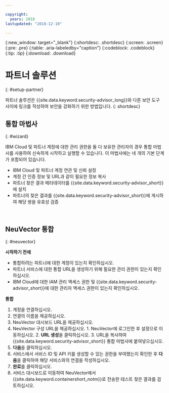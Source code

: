 ```yaml
---

copyright:
  years: 2018
lastupdated: "2018-12-10"

---
```


{:new_window: target="_blank"}
{:shortdesc: .shortdesc}
{:screen: .screen}
{:pre: .pre}
{:table: .aria-labeledby="caption"}
{:codeblock: .codeblock}
{:tip: .tip}
{:download: .download}

# 파트너 솔루션
{: #setup-partner}

파트너 솔루션은 {{site.data.keyword.security-advisor_long}}와 다른 보안 도구 사이에 링크를 작성하여 보안을 강화하기 위한 방법입니다.
{: shortdesc}

## 통합 마법사
{: #wizard}

IBM Cloud 및 파트너 계정에 대한 관리 권한을 둘 다 보유한 관리자의 경우 통합 마법사를 사용하여 신속하게 시작하고 실행할 수 있습니다. 이 마법사에는 네 개의 기본 단계가 포함되어 있습니다.

* IBM Cloud 및 파트너 계정 연관 및 신뢰 설정
* 계정 간 인증 정보 및 URL과 같이 필요한 정보 복사
* 파트너 찾은 결과 메타데이터를 {{site.data.keyword.security-advisor_short}}에 설치
* 파트너의 찾은 결과를 {{site.data.keyword.security-advisor_short}}에 게시하여 해당 쌍을 유효성 검증

</br>

## NeuVector 통합
{: #neuvector}

**시작하기 전에**

* 통합하려는 파트너에 대한 계정이 있는지 확인하십시오.
* 파트너 서비스에 대한 통합 URL을 생성하기 위해 필요한 관리 권한이 있는지 확인하십시오.
* IBM Cloud에 대한 IAM 관리 액세스 권한 및 {{site.data.keyword.security-advisor_short}}에 대한 관리자 액세스 권한이 있는지 확인하십시오.

**통합**

1. 계정을 연결하십시오. 
  1. 연결의 이름을 제공하십시오.
  2. NeuVector 대시보드 URL을 제공하십시오.
  3. NeuVector 구성 URL을 제공하십시오.
    1. NeuVector에 로그인한 후 설정으로 이동하십시오.
    2. **URL 생성**을 클릭하십시오.
    3. URL을 복사하여 {{site.data.keyword.security-advisor_short}} 통합 마법사에 붙여넣으십시오.
  4. **다음**을 클릭하십시오.
3. 서비스에서 서비스 ID 및 API 키를 생성할 수 있는 권한을 부여했는지 확인한 후 **다음**을 클릭하여 해당 서비스와의 연결을 작성하십시오.
4. **완료**를 클릭하십시오.
5. 서비스 대시보드로 이동하여 NeuVector에서 {{site.data.keyword.containershort_notm}}로 전송한 테스트 찾은 결과를 검토하십시오.
